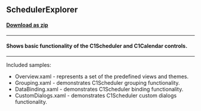## SchedulerExplorer
#### [Download as zip](https://grapecity.github.io/DownGit/#/home?url=https://github.com/GrapeCity/ComponentOne-WPF-Samples/tree/master/NET_5/Scheduler/SchedulerExplorer)
____
#### Shows basic functionality of the C1Scheduler and C1Calendar controls.
____
Included samples:


* Overview.xaml - represents a set of the predefined views and themes.
* Grouping.xaml - demonstrates C1Scheduler grouping functionality.
* DataBinding.xaml - demonstrates C1Scheduler binding functionality.
* CustomDialogs.xaml - demonstrates C1Scheduler custom dialogs functionality.

